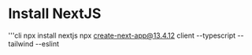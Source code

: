 # Install NextJS
 '''cli npx install nextjs
 npx create-next-app@13.4.12 client --typescript --tailwind --eslint
